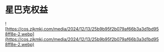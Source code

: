 # 星巴克权益

![https://cos.zjkmkj.com/media/2024/12/13/25b9b95f2b079af66b3a3d1bd958ff8e-2.webp](https://cos.zjkmkj.com/media/2024/12/13/25b9b95f2b079af66b3a3d1bd958ff8e-2.webp)
